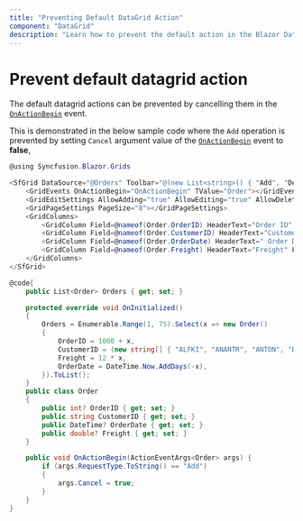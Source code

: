 ```yaml
---
title: "Preventing Default DataGrid Action"
component: "DataGrid"
description: "Learn how to prevent the default action in the Blazor DataGrid component"
---
```


# Prevent default datagrid action

The default datagrid actions can be prevented by cancelling them in the [`OnActionBegin`](https://help.syncfusion.com/cr/aspnetcore-blazor/Syncfusion.Blazor~Syncfusion.Blazor.Grids.GridModel%601~ActionBegin.html) event.

This is demonstrated in the below sample code where the `Add` operation is prevented by setting `Cancel` argument value of the [`OnActionBegin`](https://help.syncfusion.com/cr/aspnetcore-blazor/Syncfusion.Blazor~Syncfusion.Blazor.Grids.GridModel%601~ActionBegin.html) event to **false**,

```csharp
@using Syncfusion.Blazor.Grids

<SfGrid DataSource="@Orders" Toolbar="@(new List<string>() { "Add", "Delete", "Edit", "Cancel" })" AllowPaging="true">
    <GridEvents OnActionBegin="OnActionBegin" TValue="Order"></GridEvents>
    <GridEditSettings AllowAdding="true" AllowEditing="true" AllowDeleting="true"></GridEditSettings>
    <GridPageSettings PageSize="8"></GridPageSettings>
    <GridColumns>
        <GridColumn Field=@nameof(Order.OrderID) HeaderText="Order ID" TextAlign="TextAlign.Right" Width="120"></GridColumn>
        <GridColumn Field=@nameof(Order.CustomerID) HeaderText="Customer Name" TextAlign="TextAlign.Right" Width="120"></GridColumn>
        <GridColumn Field=@nameof(Order.OrderDate) HeaderText=" Order Date" Format="d" Type=ColumnType.Date TextAlign="TextAlign.Right" Width="120"></GridColumn>
        <GridColumn Field=@nameof(Order.Freight) HeaderText="Freight" Format="C2" TextAlign="TextAlign.Right" Width="120"></GridColumn>
    </GridColumns>
</SfGrid>

@code{
    public List<Order> Orders { get; set; }

    protected override void OnInitialized()
    {
        Orders = Enumerable.Range(1, 75).Select(x => new Order()
        {
            OrderID = 1000 + x,
            CustomerID = (new string[] { "ALFKI", "ANANTR", "ANTON", "BLONP", "BOLID" })[new Random().Next(5)],
            Freight = 12 * x,
            OrderDate = DateTime.Now.AddDays(-x),
        }).ToList();
    }
    public class Order
    {
        public int? OrderID { get; set; }
        public string CustomerID { get; set; }
        public DateTime? OrderDate { get; set; }
        public double? Freight { get; set; }
    }

    public void OnActionBegin(ActionEventArgs<Order> args) {
        if (args.RequestType.ToString() == "Add")
        {
            args.Cancel = true;
        }
    }
}
```
